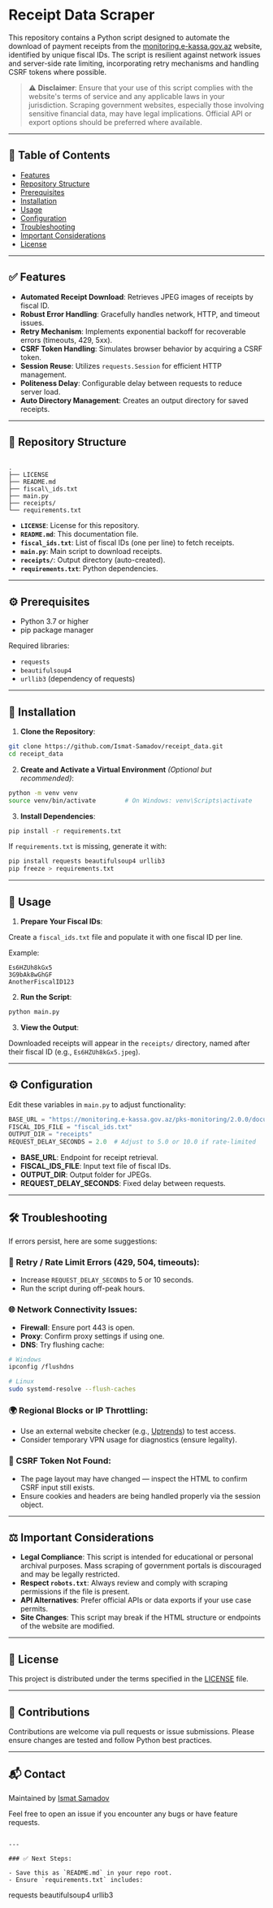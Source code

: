 # Receipt Data Scraper

This repository contains a Python script designed to automate the download of payment receipts from the [monitoring.e-kassa.gov.az](https://monitoring.e-kassa.gov.az) website, identified by unique fiscal IDs. The script is resilient against network issues and server-side rate limiting, incorporating retry mechanisms and handling CSRF tokens where possible.

> ⚠️ **Disclaimer**: Ensure that your use of this script complies with the website's terms of service and any applicable laws in your jurisdiction. Scraping government websites, especially those involving sensitive financial data, may have legal implications. Official API or export options should be preferred where available.

---

## 📑 Table of Contents

- [Features](#features)
- [Repository Structure](#repository-structure)
- [Prerequisites](#prerequisites)
- [Installation](#installation)
- [Usage](#usage)
- [Configuration](#configuration)
- [Troubleshooting](#troubleshooting)
- [Important Considerations](#important-considerations)
- [License](#license)

---

## ✅ Features

- **Automated Receipt Download**: Retrieves JPEG images of receipts by fiscal ID.
- **Robust Error Handling**: Gracefully handles network, HTTP, and timeout issues.
- **Retry Mechanism**: Implements exponential backoff for recoverable errors (timeouts, 429, 5xx).
- **CSRF Token Handling**: Simulates browser behavior by acquiring a CSRF token.
- **Session Reuse**: Utilizes `requests.Session` for efficient HTTP management.
- **Politeness Delay**: Configurable delay between requests to reduce server load.
- **Auto Directory Management**: Creates an output directory for saved receipts.

---

## 📁 Repository Structure

```

.
├── LICENSE
├── README.md
├── fiscal\_ids.txt
├── main.py
├── receipts/
└── requirements.txt

````

- **`LICENSE`**: License for this repository.
- **`README.md`**: This documentation file.
- **`fiscal_ids.txt`**: List of fiscal IDs (one per line) to fetch receipts.
- **`main.py`**: Main script to download receipts.
- **`receipts/`**: Output directory (auto-created).
- **`requirements.txt`**: Python dependencies.

---

## ⚙️ Prerequisites

- Python 3.7 or higher
- pip package manager

Required libraries:
- `requests`
- `beautifulsoup4`
- `urllib3` (dependency of requests)

---

## 🔧 Installation

1. **Clone the Repository**:

```bash
git clone https://github.com/Ismat-Samadov/receipt_data.git
cd receipt_data
````

2. **Create and Activate a Virtual Environment** *(Optional but recommended)*:

```bash
python -m venv venv
source venv/bin/activate        # On Windows: venv\Scripts\activate
```

3. **Install Dependencies**:

```bash
pip install -r requirements.txt
```

If `requirements.txt` is missing, generate it with:

```bash
pip install requests beautifulsoup4 urllib3
pip freeze > requirements.txt
```

---

## 🚀 Usage

1. **Prepare Your Fiscal IDs**:

Create a `fiscal_ids.txt` file and populate it with one fiscal ID per line.

Example:

```
Es6HZUh8kGx5
3G9bAk8wGhGF
AnotherFiscalID123
```

2. **Run the Script**:

```bash
python main.py
```

3. **View the Output**:

Downloaded receipts will appear in the `receipts/` directory, named after their fiscal ID (e.g., `Es6HZUh8kGx5.jpeg`).

---

## ⚙️ Configuration

Edit these variables in `main.py` to adjust functionality:

```python
BASE_URL = "https://monitoring.e-kassa.gov.az/pks-monitoring/2.0.0/documents/"
FISCAL_IDS_FILE = "fiscal_ids.txt"
OUTPUT_DIR = "receipts"
REQUEST_DELAY_SECONDS = 2.0  # Adjust to 5.0 or 10.0 if rate-limited
```

* **BASE\_URL**: Endpoint for receipt retrieval.
* **FISCAL\_IDS\_FILE**: Input text file of fiscal IDs.
* **OUTPUT\_DIR**: Output folder for JPEGs.
* **REQUEST\_DELAY\_SECONDS**: Fixed delay between requests.

---

## 🛠️ Troubleshooting

If errors persist, here are some suggestions:

### 🔁 Retry / Rate Limit Errors (429, 504, timeouts):

* Increase `REQUEST_DELAY_SECONDS` to 5 or 10 seconds.
* Run the script during off-peak hours.

### 🌐 Network Connectivity Issues:

* **Firewall**: Ensure port 443 is open.
* **Proxy**: Confirm proxy settings if using one.
* **DNS**: Try flushing cache:

```bash
# Windows
ipconfig /flushdns

# Linux
sudo systemd-resolve --flush-caches
```

### 🌍 Regional Blocks or IP Throttling:

* Use an external website checker (e.g., [Uptrends](https://www.uptrends.com/tools/uptime)) to test access.
* Consider temporary VPN usage for diagnostics (ensure legality).

### 🔐 CSRF Token Not Found:

* The page layout may have changed — inspect the HTML to confirm CSRF input still exists.
* Ensure cookies and headers are being handled properly via the session object.

---

## ⚖️ Important Considerations

* **Legal Compliance**: This script is intended for educational or personal archival purposes. Mass scraping of government portals is discouraged and may be legally restricted.
* **Respect `robots.txt`**: Always review and comply with scraping permissions if the file is present.
* **API Alternatives**: Prefer official APIs or data exports if your use case permits.
* **Site Changes**: This script may break if the HTML structure or endpoints of the website are modified.

---

## 📝 License

This project is distributed under the terms specified in the [LICENSE](./LICENSE) file.

---

## 🤝 Contributions

Contributions are welcome via pull requests or issue submissions. Please ensure changes are tested and follow Python best practices.

---

## 📬 Contact

Maintained by [Ismat Samadov](https://github.com/Ismat-Samadov)

Feel free to open an issue if you encounter any bugs or have feature requests.

```

---

### ✅ Next Steps:

- Save this as `README.md` in your repo root.
- Ensure `requirements.txt` includes:
```

requests
beautifulsoup4
urllib3

```
